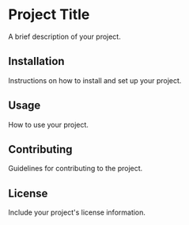 # Project Title

A brief description of your project.

## Installation

Instructions on how to install and set up your project.

## Usage

How to use your project.

## Contributing

Guidelines for contributing to the project.

## License

Include your project's license information.
